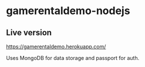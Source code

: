 # gamerentaldemo-nodejs

## Live version
https://gamerentaldemo.herokuapp.com/

Uses MongoDB for data storage and passport for auth.

